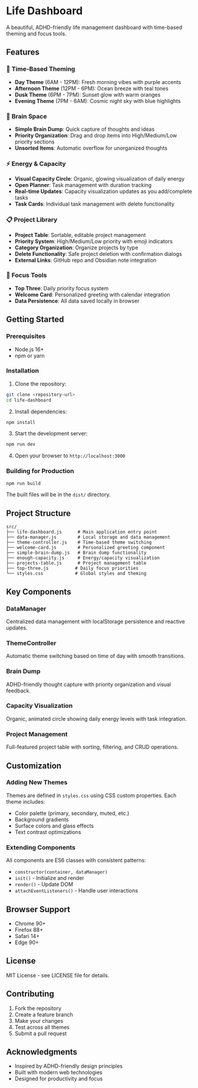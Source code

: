 # Life Dashboard

A beautiful, ADHD-friendly life management dashboard with time-based theming and focus tools.

## Features

### 🎨 **Time-Based Theming**
- **Day Theme** (6AM - 12PM): Fresh morning vibes with purple accents
- **Afternoon Theme** (12PM - 6PM): Ocean breeze with teal tones  
- **Dusk Theme** (6PM - 7PM): Sunset glow with warm oranges
- **Evening Theme** (7PM - 6AM): Cosmic night sky with blue highlights

### 🧠 **Brain Space**
- **Simple Brain Dump**: Quick capture of thoughts and ideas
- **Priority Organization**: Drag and drop items into High/Medium/Low priority sections
- **Unsorted Items**: Automatic overflow for unorganized thoughts

### ⚡ **Energy & Capacity**
- **Visual Capacity Circle**: Organic, glowing visualization of daily energy
- **Open Planner**: Task management with duration tracking
- **Real-time Updates**: Capacity visualization updates as you add/complete tasks
- **Task Cards**: Individual task management with delete functionality

### 📋 **Project Library**
- **Project Table**: Sortable, editable project management
- **Priority System**: High/Medium/Low priority with emoji indicators
- **Category Organization**: Organize projects by type
- **Delete Functionality**: Safe project deletion with confirmation dialogs
- **External Links**: GitHub repo and Obsidian note integration

### 🎯 **Focus Tools**
- **Top Three**: Daily priority focus system
- **Welcome Card**: Personalized greeting with calendar integration
- **Data Persistence**: All data saved locally in browser

## Getting Started

### Prerequisites
- Node.js 16+ 
- npm or yarn

### Installation

1. Clone the repository:
```bash
git clone <repository-url>
cd life-dashboard
```

2. Install dependencies:
```bash
npm install
```

3. Start the development server:
```bash
npm run dev
```

4. Open your browser to `http://localhost:3000`

### Building for Production

```bash
npm run build
```

The built files will be in the `dist/` directory.

## Project Structure

```
src/
├── life-dashboard.js      # Main application entry point
├── data-manager.js        # Local storage and data management
├── theme-controller.js    # Time-based theme switching
├── welcome-card.js        # Personalized greeting component
├── simple-brain-dump.js   # Brain dump functionality
├── enough-capacity.js     # Energy/capacity visualization
├── projects-table.js      # Project management table
├── top-three.js          # Daily focus priorities
└── styles.css            # Global styles and theming
```

## Key Components

### DataManager
Centralized data management with localStorage persistence and reactive updates.

### ThemeController
Automatic theme switching based on time of day with smooth transitions.

### Brain Dump
ADHD-friendly thought capture with priority organization and visual feedback.

### Capacity Visualization
Organic, animated circle showing daily energy levels with task integration.

### Project Management
Full-featured project table with sorting, filtering, and CRUD operations.

## Customization

### Adding New Themes
Themes are defined in `styles.css` using CSS custom properties. Each theme includes:
- Color palette (primary, secondary, muted, etc.)
- Background gradients
- Surface colors and glass effects
- Text contrast optimizations

### Extending Components
All components are ES6 classes with consistent patterns:
- `constructor(container, dataManager)`
- `init()` - Initialize and render
- `render()` - Update DOM
- `attachEventListeners()` - Handle user interactions

## Browser Support

- Chrome 90+
- Firefox 88+
- Safari 14+
- Edge 90+

## License

MIT License - see LICENSE file for details.

## Contributing

1. Fork the repository
2. Create a feature branch
3. Make your changes
4. Test across all themes
5. Submit a pull request

## Acknowledgments

- Inspired by ADHD-friendly design principles
- Built with modern web technologies
- Designed for productivity and focus
